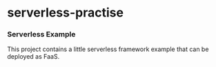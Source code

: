 # serverless-practise
### Serverless Example
This project contains a little serverless framework example that can be deployed as FaaS.
